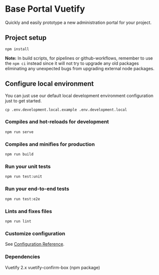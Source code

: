 # Base Portal Vuetify
Quickly and easily prototype a new administration portal for your project.

## Project setup
```
npm install
```
**Note:** In build scripts, for pipelines or github-workflows, remember to use the `npm ci` instead since it will not try to upgrade any old packages eliminating any unexpected bugs from upgrading external node packages.

## Configure local environment
You can just use our default local development environment configuration just to get started.
```
cp .env.development.local.example .env.development.local
```

### Compiles and hot-reloads for development
```
npm run serve
```

### Compiles and minifies for production
```
npm run build
```

### Run your unit tests
```
npm run test:unit
```

### Run your end-to-end tests
```
npm run test:e2e
```

### Lints and fixes files
```
npm run lint
```

### Customize configuration
See [Configuration Reference](https://cli.vuejs.org/config/).


### Dependencies

Vuetify 2.x
vuetify-confirm-box (npm package)
